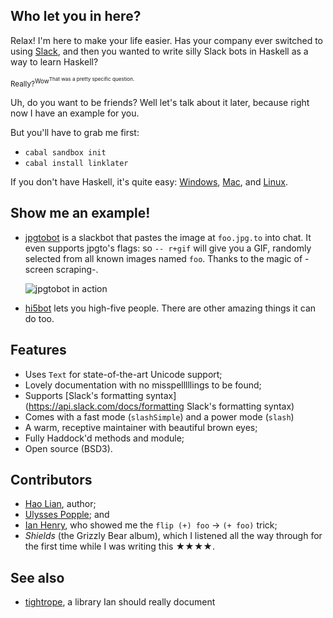 ## Who let you in here?

Relax! I'm here to make your life easier. Has your company ever
switched to using [Slack](https://slack.com), and then you wanted to
write silly Slack bots in Haskell as a way to learn Haskell?

<sup>Really?<sup>Wow<sup>That was a pretty specific question.</sup></sup>

Uh, do you want to be friends? Well let's talk about it later, because right now I have an example for you.

But you'll have to grab me first:

* `cabal sandbox init`
* `cabal install linklater`

If you don't have Haskell, it's quite easy: [Windows](http://www.haskell.org/platform/), [Mac](http://ghcformacosx.github.io/), and [Linux](https://gist.githubusercontent.com/hlian/b5a975252997cb3e0020/raw/e4ecab3042225d321a88ee74e804c38ead38ed52/gistfile1.txt).

## Show me an example!

* [jpgtobot](https://github.com/hlian/jpgtobot/blob/master/Main.hs) is a slackbot that pastes the image at `foo.jpg.to` into chat. It even supports jpgto's flags: so `-- r+gif` will give you a GIF, randomly selected from all known images named `foo`. Thanks to the magic of -screen scraping-.
  
  ![jpgtobot in action](https://raw.githubusercontent.com/hlian/linklater/38536bebf00c60fb1214b2c3a741ce00485e87af/corgi.jpg)

* [hi5bot](https://github.com/hlian/hi5bot/blob/master/Main.hs) lets you high-five people. There are other amazing things it can do too.

## Features

  * Uses `Text` for state-of-the-art Unicode support;
  * Lovely documentation with no misspelllllings to be found;
  * Supports [Slack's formatting syntax](https://api.slack.com/docs/formatting Slack's formatting syntax)
  * Comes with a fast mode (`slashSimple`) and a power mode (`slash`)
  * A warm, receptive maintainer with beautiful brown eyes;
  * Fully Haddock'd methods and module;
  * Open source (BSD3).

## Contributors

* [Hao Lian](https://hao.codes), author;
* [Ulysses Popple](http://upopple.com/); and
* [Ian Henry](https://ianthehenry.com/), who showed me the `flip (+) foo` -> `(+ foo)` trick;
* *Shields* (the Grizzly Bear album), which I listened all the way through for the first time while I was writing this ★★★★.

## See also

* [tightrope](https://github.com/ianthehenry/tightrope), a library Ian should really document

